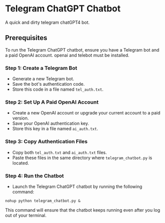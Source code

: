 # Telegram ChatGPT Chatbot
A quick and dirty telegram chatGPT4 bot. 

## Prerequisites
To run the Telegram ChatGPT chatbot, ensure you have a Telegram bot and a paid OpenAI account.
openai and telebot must be installed.

### Step 1: Create a Telegram Bot
- Generate a new Telegram bot.
- Save the bot's authentication code.
- Store this code in a file named `tel_auth.txt`.

### Step 2: Set Up A Paid OpenAI Account
- Create a new OpenAI account or upgrade your current account to a paid version.
- Save your OpenAI authentication key.
- Store this key in a file named `ai_auth.txt`.

### Step 3: Copy Authentication Files
- Copy both `tel_auth.txt` and `ai_auth.txt` files.
- Paste these files in the same directory where `telegram_chatbot.py` is located.

### Step 4: Run the Chatbot
- Launch the Telegram ChatGPT chatbot by running the following command:

```shell
nohup python telegram_chatbot.py &
```
This command will ensure that the chatbot keeps running even after you log out of your terminal.